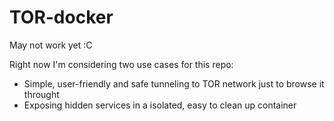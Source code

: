 # TOR-docker

May not work yet :C

Right now I'm considering two use cases for this repo:
* Simple, user-friendly and safe tunneling to TOR network just to browse it throught
* Exposing hidden services in a isolated, easy to clean up container
